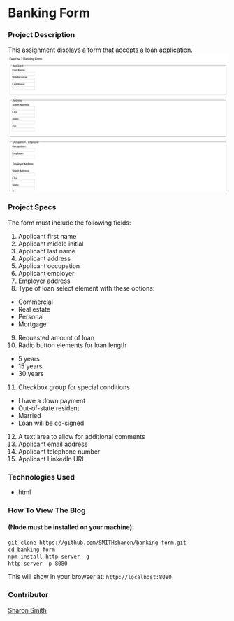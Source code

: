 # Banking Form

### Project Description 
This assignment displays a form that accepts a loan application.
![Banking Form Screengrab](https://raw.githubusercontent.com/SMITHsharon/banking-form/master/screens/screen%20image%20of%20banking%20form.png)

### Project Specs
The form must include the following fields: 

1. Applicant first name
2. Applicant middle initial
3. Applicant last name
4. Applicant address
5. Applicant occupation
6. Applicant employer
7. Employer address
8. Type of loan select element with these options:
- Commercial
- Real estate
- Personal
- Mortgage
9. Requested amount of loan
10. Radio button elements for loan length
- 5 years
- 15 years
- 30 years
11. Checkbox group for special conditions
- I have a down payment
- Out-of-state resident
- Married
- Loan will be co-signed
12. A text area to allow for additional comments
13. Applicant email address
14. Applicant telephone number
15. Applicant LinkedIn URL


### Technologies Used
- html


### How To View The Blog 
#### (Node must be installed on your machine):
```
git clone https://github.com/SMITHsharon/banking-form.git
cd banking-form
npm install http-server -g
http-server -p 8080
```

This will show in your browser at: `http://localhost:8080`

### Contributor
[Sharon Smith](https://github.com/SMITHsharon)

